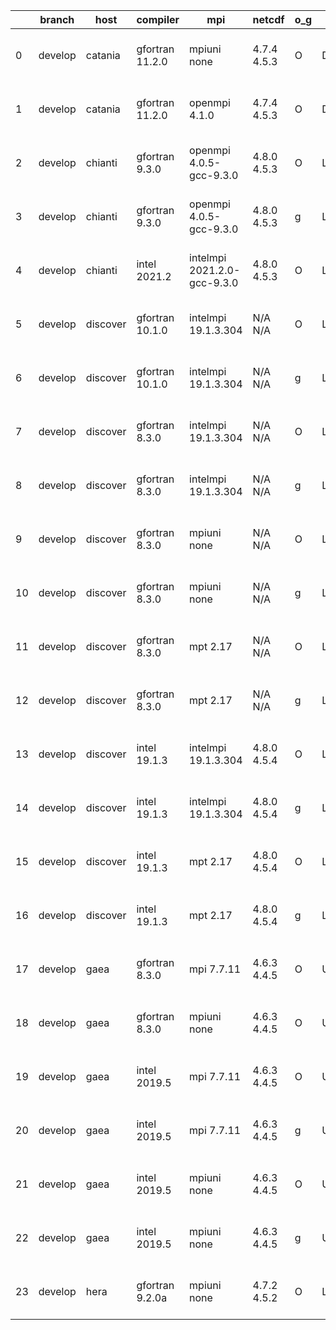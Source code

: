 |    | branch   | host     | compiler        | mpi                         | netcdf      | o_g   | os     | build   |   u_pass |   u_fail |   s_pass |   s_fail |   e_pass |   e_fail |   nuopc_pass |   nuopc_fail | artifacts_hash                                                                                                                                                        | modified                  |
|----|----------|----------|-----------------|-----------------------------|-------------|-------|--------|---------|----------|----------|----------|----------|----------|----------|--------------|--------------|-----------------------------------------------------------------------------------------------------------------------------------------------------------------------|---------------------------|
|  0 | develop  | catania  | gfortran 11.2.0 | mpiuni none                 | 4.7.4 4.5.3 | O     | Darwin | pass    |    12136 |        0 |        8 |        0 |       43 |        0 |            0 |           50 | [artifacts](https://github.com/esmf-org/esmf-test-artifacts/tree/ed5f2ad55e74260abb3bf21f7e44f97a99fabaf7/develop/catania/gfortran/11.2.0/O/mpiuni/none)              | 2022-04-28 00:39:37 -0600 |
|  1 | develop  | catania  | gfortran 11.2.0 | openmpi 4.1.0               | 4.7.4 4.5.3 | O     | Darwin | pass    |    13508 |      154 |       41 |        8 |       80 |        0 |           45 |            5 | [artifacts](https://github.com/esmf-org/esmf-test-artifacts/tree/ce8e576702a099fa35604868ed849ae067d7e32b/develop/catania/gfortran/11.2.0/O/openmpi/4.1.0)            | 2022-04-28 00:06:30 -0600 |
|  2 | develop  | chianti  | gfortran 9.3.0  | openmpi 4.0.5-gcc-9.3.0     | 4.8.0 4.5.3 | O     | Linux  | pass    |    13662 |        0 |       49 |        0 |       80 |        0 |           50 |            0 | [artifacts](https://github.com/esmf-org/esmf-test-artifacts/tree/de4511d63bb059128e1af05964aa2528e02d173f/develop/chianti/gfortran/9.3.0/O/openmpi/4.0.5-gcc-9.3.0)   | 2022-04-28 01:54:18 -0400 |
|  3 | develop  | chianti  | gfortran 9.3.0  | openmpi 4.0.5-gcc-9.3.0     | 4.8.0 4.5.3 | g     | Linux  | pass    |    13662 |        0 |       49 |        0 |       80 |        0 |           50 |            0 | [artifacts](https://github.com/esmf-org/esmf-test-artifacts/tree/25ae15c01d8751fc3b24fcbfcccafd8da3b0b879/develop/chianti/gfortran/9.3.0/g/openmpi/4.0.5-gcc-9.3.0)   | 2022-04-28 02:51:11 -0400 |
|  4 | develop  | chianti  | intel 2021.2    | intelmpi 2021.2.0-gcc-9.3.0 | 4.8.0 4.5.3 | O     | Linux  | pass    |    13662 |        0 |       49 |        0 |       80 |        0 |           50 |            0 | [artifacts](https://github.com/esmf-org/esmf-test-artifacts/tree/94a8d2be65022e82b985f74c34607af27678d217/develop/chianti/intel/2021.2/O/intelmpi/2021.2.0-gcc-9.3.0) | 2022-04-28 02:25:35 -0400 |
|  5 | develop  | discover | gfortran 10.1.0 | intelmpi 19.1.3.304         | N/A N/A     | O     | Linux  | pass    |    13647 |       15 |       49 |        0 |       80 |        0 |           50 |            0 | [artifacts](https://github.com/esmf-org/esmf-test-artifacts/tree/f49ecc476adabf36511e7f37edc5ffc6aaddea7e/develop/discover/gfortran/10.1.0/O/intelmpi/19.1.3.304)     | 2022-04-28 01:39:16 -0400 |
|  6 | develop  | discover | gfortran 10.1.0 | intelmpi 19.1.3.304         | N/A N/A     | g     | Linux  | pass    |    13647 |       15 |       49 |        0 |       80 |        0 |           50 |            0 | [artifacts](https://github.com/esmf-org/esmf-test-artifacts/tree/1e94981ad81c20d8764442652372cb8694d01d03/develop/discover/gfortran/10.1.0/g/intelmpi/19.1.3.304)     | 2022-04-28 01:48:10 -0400 |
|  7 | develop  | discover | gfortran 8.3.0  | intelmpi 19.1.3.304         | N/A N/A     | O     | Linux  | pass    |    13647 |       15 |       49 |        0 |       80 |        0 |           50 |            0 | [artifacts](https://github.com/esmf-org/esmf-test-artifacts/tree/8fd39cbb2d16e75061f26ba9ef90b7beeba06aa3/develop/discover/gfortran/8.3.0/O/intelmpi/19.1.3.304)      | 2022-04-28 01:40:44 -0400 |
|  8 | develop  | discover | gfortran 8.3.0  | intelmpi 19.1.3.304         | N/A N/A     | g     | Linux  | pass    |    13647 |       15 |       49 |        0 |       80 |        0 |           50 |            0 | [artifacts](https://github.com/esmf-org/esmf-test-artifacts/tree/3af8a61fcef4e7ff183a180d85d312444cd4076b/develop/discover/gfortran/8.3.0/g/intelmpi/19.1.3.304)      | 2022-04-28 01:46:10 -0400 |
|  9 | develop  | discover | gfortran 8.3.0  | mpiuni none                 | N/A N/A     | O     | Linux  | pass    |    12136 |        0 |        8 |        0 |       43 |        0 |            0 |           50 | [artifacts](https://github.com/esmf-org/esmf-test-artifacts/tree/dc1a8d388f879f7f99f5748e299cf489b7c720ba/develop/discover/gfortran/8.3.0/O/mpiuni/none)              | 2022-04-28 01:30:58 -0400 |
| 10 | develop  | discover | gfortran 8.3.0  | mpiuni none                 | N/A N/A     | g     | Linux  | pass    |    12136 |        0 |        8 |        0 |       43 |        0 |            0 |           50 | [artifacts](https://github.com/esmf-org/esmf-test-artifacts/tree/6856583d3321c62993ec9b521caf8f346ed15c88/develop/discover/gfortran/8.3.0/g/mpiuni/none)              | 2022-04-28 01:36:30 -0400 |
| 11 | develop  | discover | gfortran 8.3.0  | mpt 2.17                    | N/A N/A     | O     | Linux  | pass    |    13662 |        0 |       49 |        0 |       80 |        0 |           46 |            4 | [artifacts](https://github.com/esmf-org/esmf-test-artifacts/tree/d0a2ae3ef918acd3457b065ce3fca0ec425bd534/develop/discover/gfortran/8.3.0/O/mpt/2.17)                 | 2022-04-28 01:33:12 -0400 |
| 12 | develop  | discover | gfortran 8.3.0  | mpt 2.17                    | N/A N/A     | g     | Linux  | pass    |    13662 |        0 |       49 |        0 |       80 |        0 |           46 |            4 | [artifacts](https://github.com/esmf-org/esmf-test-artifacts/tree/7c0bba4cf852fd6f5383bf99ec2e00b218543971/develop/discover/gfortran/8.3.0/g/mpt/2.17)                 | 2022-04-28 01:38:10 -0400 |
| 13 | develop  | discover | intel 19.1.3    | intelmpi 19.1.3.304         | 4.8.0 4.5.4 | O     | Linux  | pass    |    13662 |        0 |       49 |        0 |       80 |        0 |           50 |            0 | [artifacts](https://github.com/esmf-org/esmf-test-artifacts/tree/e5c46c49479fadee67da8dbd98b8d9b6eabcf95a/develop/discover/intel/19.1.3/O/intelmpi/19.1.3.304)        | 2022-04-28 01:56:57 -0400 |
| 14 | develop  | discover | intel 19.1.3    | intelmpi 19.1.3.304         | 4.8.0 4.5.4 | g     | Linux  | pass    |    13662 |        0 |       49 |        0 |       80 |        0 |           50 |            0 | [artifacts](https://github.com/esmf-org/esmf-test-artifacts/tree/f7e75518b829f4b2e97ce2707150073f168855fb/develop/discover/intel/19.1.3/g/intelmpi/19.1.3.304)        | 2022-04-28 01:58:53 -0400 |
| 15 | develop  | discover | intel 19.1.3    | mpt 2.17                    | 4.8.0 4.5.4 | O     | Linux  | pass    |    13662 |        0 |       49 |        0 |       80 |        0 |            0 |           50 | [artifacts](https://github.com/esmf-org/esmf-test-artifacts/tree/b999a58140573e61ac69adbcc448a5dbf9a7a264/develop/discover/intel/19.1.3/O/mpt/2.17)                   | 2022-04-28 01:53:45 -0400 |
| 16 | develop  | discover | intel 19.1.3    | mpt 2.17                    | 4.8.0 4.5.4 | g     | Linux  | pass    |    13662 |        0 |       49 |        0 |       80 |        0 |            0 |           50 | [artifacts](https://github.com/esmf-org/esmf-test-artifacts/tree/1e94981ad81c20d8764442652372cb8694d01d03/develop/discover/intel/19.1.3/g/mpt/2.17)                   | 2022-04-28 01:48:10 -0400 |
| 17 | develop  | gaea     | gfortran 8.3.0  | mpi 7.7.11                  | 4.6.3 4.4.5 | O     | Unicos | pass    |    13661 |        1 |       49 |        0 |       80 |        0 |           47 |            3 | [artifacts](https://github.com/esmf-org/esmf-test-artifacts/tree/ea29875b59bd2add6f3efa56c12bc9b35b36daa4/develop/gaea/gfortran/8.3.0/O/mpi/7.7.11)                   | 2022-04-28 02:01:38 -0400 |
| 18 | develop  | gaea     | gfortran 8.3.0  | mpiuni none                 | 4.6.3 4.4.5 | O     | Unicos | pass    |    12136 |        0 |        8 |        0 |       43 |        0 |            0 |           50 | [artifacts](https://github.com/esmf-org/esmf-test-artifacts/tree/ff32754cabc1daa05785c8e36426457bd9b11409/develop/gaea/gfortran/8.3.0/O/mpiuni/none)                  | 2022-04-28 01:48:20 -0400 |
| 19 | develop  | gaea     | intel 2019.5    | mpi 7.7.11                  | 4.6.3 4.4.5 | O     | Unicos | pass    |    13647 |       15 |       49 |        0 |       80 |        0 |           47 |            3 | [artifacts](https://github.com/esmf-org/esmf-test-artifacts/tree/859881a23e97fb684a8f5d344af1707a4dacf51b/develop/gaea/intel/2019.5/O/mpi/7.7.11)                     | 2022-04-28 01:46:53 -0400 |
| 20 | develop  | gaea     | intel 2019.5    | mpi 7.7.11                  | 4.6.3 4.4.5 | g     | Unicos | pass    |    13647 |       15 |       49 |        0 |       80 |        0 |           47 |            3 | [artifacts](https://github.com/esmf-org/esmf-test-artifacts/tree/cea9c199b7b45d16646698f8e760147b0c80fc98/develop/gaea/intel/2019.5/g/mpi/7.7.11)                     | 2022-04-28 01:49:36 -0400 |
| 21 | develop  | gaea     | intel 2019.5    | mpiuni none                 | 4.6.3 4.4.5 | O     | Unicos | pass    |    12121 |       15 |        8 |        0 |       43 |        0 |            0 |           50 | [artifacts](https://github.com/esmf-org/esmf-test-artifacts/tree/881b605ef42d95dbe80beabdfaf40479ea1d4009/develop/gaea/intel/2019.5/O/mpiuni/none)                    | 2022-04-28 01:35:26 -0400 |
| 22 | develop  | gaea     | intel 2019.5    | mpiuni none                 | 4.6.3 4.4.5 | g     | Unicos | pass    |    12121 |       15 |        8 |        0 |       43 |        0 |            0 |           50 | [artifacts](https://github.com/esmf-org/esmf-test-artifacts/tree/fb3c091c5c9b90d6819a8e2cf6136c206ecc311f/develop/gaea/intel/2019.5/g/mpiuni/none)                    | 2022-04-28 01:38:46 -0400 |
| 23 | develop  | hera     | gfortran 9.2.0a | mpiuni none                 | 4.7.2 4.5.2 | O     | Linux  | pass    |    12136 |        0 |        8 |        0 |       43 |        0 |            0 |           50 | [artifacts](https://github.com/esmf-org/esmf-test-artifacts/tree/4d7cdd0dc86c3c6af04e4478c4b3f4289ea276e9/develop/hera/gfortran/9.2.0a/O/mpiuni/none)                 | 2022-04-28 06:17:03 +0000 |